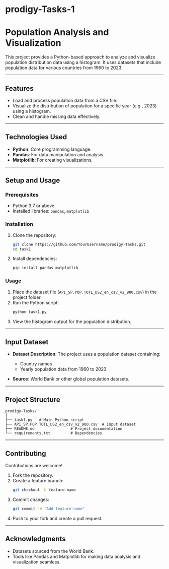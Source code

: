 
# prodigy-Tasks-1
# **Population Analysis and Visualization**

This project provides a Python-based approach to analyze and visualize population distribution data using a histogram. It uses datasets that include population data for various countries from 1960 to 2023.

---

## **Features**
- Load and process population data from a CSV file.
- Visualize the distribution of population for a specific year (e.g., 2023) using a histogram.
- Clean and handle missing data effectively.

---

## **Technologies Used**
- **Python**: Core programming language.
- **Pandas**: For data manipulation and analysis.
- **Matplotlib**: For creating visualizations.

---

## **Setup and Usage**

### **Prerequisites**
- Python 3.7 or above
- Installed libraries: `pandas`, `matplotlib`

### **Installation**
1. Clone the repository:
   ```bash
   git clone https://github.com/YourUsername/prodigy-Tasks.git
   cd task1
   ```
2. Install dependencies:
   ```bash
   pip install pandas matplotlib
   ```

### **Usage**
1. Place the dataset file (`API_SP.POP.TOTL_DS2_en_csv_v2_900.csv`) in the project folder.
2. Run the Python script:
   ```bash
   python task1.py
   ```
3. View the histogram output for the population distribution.

---

## **Input Dataset**
- **Dataset Description**:
  The project uses a population dataset containing:
  - Country names
  - Yearly population data from 1960 to 2023

- **Source**:
  World Bank or other global population datasets.

---

## **Project Structure**
```
prodigy-Tasks/
│
├── task1.py   # Main Python script
├── API_SP.POP.TOTL_DS2_en_csv_v2_900.csv  # Input dataset
├── README.md                # Project documentation
└── requirements.txt         # Dependencies
```
---

## **Contributing**
Contributions are welcome!  
1. Fork the repository.
2. Create a feature branch:
   ```bash
   git checkout -b feature-name
   ```
3. Commit changes:
   ```bash
   git commit -m "Add feature-name"
   ```
4. Push to your fork and create a pull request.

---


## **Acknowledgments**
- Datasets sourced from the World Bank.
- Tools like Pandas and Matplotlib for making data analysis and visualization seamless.
